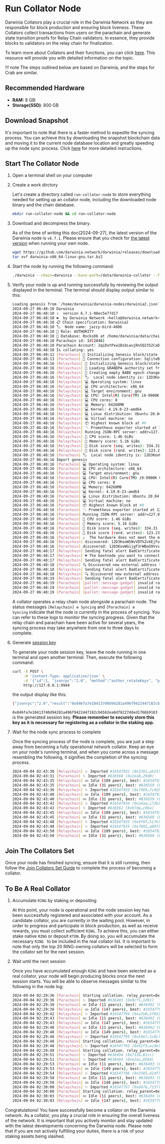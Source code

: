 # Run Collator Node

Darwinia Collators play a crucial role in the Darwinia Network as they are responsible for block production and ensuring block liveness. These Collators collect transactions from users on the parachain and generate state transition proofs for Relay Chain validators. In essence, they provide blocks to validators on the relay chain for finalization.

To learn more about Collators and their functions, you can click [here](https://wiki.polkadot.network/docs/learn-collator). This resource will provide you with detailed information on the topic.

!!! note
    The steps outlined below are based on Darwinia, and the steps for Crab are similar.

## Recommended Hardware

- **RAM:**  8 GB:
- **Storage(SSD)**: 800 GB

## Download Snapshot

It's important to note that there is a faster method to expedite the syncing process. You can achieve this by downloading the snapshot blockchain data and moving it to the current node database location and greatly speeding up the node sync process. Click [here](./snapshot.md) for more detailed instructions.

## Start The Collator Node

1. Open a terminal shell on your computer
2. Create a work dirctory
    
    Let's create a directory called `run-collator-node` to store everything needed for setting up an collator node, including the downloaded node binary and the chain database.
    
    ```bash
    mkdir run-collator-node && cd run-collator-node
    ```
    
3. Download and decompress the binary.
    
    As of the time of writing this doc(2024-09-27), the latest version of the Darwinia node is `v6.7.1`. Please ensure that you check for [the latest version](https://github.com/darwinia-network/darwinia/releases) when running your own node. 
    
    ```bash
    wget https://github.com/darwinia-network/darwinia/releases/download/v6.7.1/darwinia-x86_64-linux-gnu.tar.bz2
    tar xvf darwinia-x86_64-linux-gnu.tar.bz2
    ```
    
4. Start the node by running the following command:
    
    ```bash
    ./darwinia --chain=darwinia --base-path=/data/darwinia-collator --frontier-backend-type=sql --collator
    ```
    
5. Verify your node is up and running successfully by reviewing the output displayed in the terminal. The terminal should display output similar to this:
    
    ```bash
    Loading genesis from `/home/darwinia/darwinia-nodes/darwinia2.json`
    2024-09-27 06:48:10 Darwinia
    2024-09-27 06:48:10 ✌️  version 6.7.1-08ec5e77d17
    2024-09-27 06:48:10 ❤️  by Darwinia Network <hello@darwinia.network>, 2018-2024
    2024-09-27 06:48:10 📋 Chain specification: Darwinia2
    2024-09-27 06:48:10 🏷  Node name: jazzy-bird-4606
    2024-09-27 06:48:10 👤 Role: AUTHORITY
    2024-09-27 06:48:10 💾 Database: RocksDb at /home/darwinia/data/chains/darwinia2/db/full
    2024-09-27 06:48:10 Parachain id: Id(2046)
    2024-09-27 06:48:10 Parachain Account: 2qiDxtPxw1BsbLwujRn5Q2352CaDPY8UMZi4iHBfPXo6FgHd
    2024-09-27 06:48:10 Is collating: yes
    2024-09-27 06:48:12 [Parachain] 🔨 Initializing Genesis block/state (state: 0xde42…7b71, header-hash: 0xf0b8…570e)
    2024-09-27 06:48:13 [Parachain] 📑 Connection configuration: SqliteBackendConfig { path: "/home/darwinia/data/chains/darwinia2/sql/frontier.db3", create_if_missing: true, thread_count: 4, cache_size: 209715200 }
    2024-09-27 06:48:16 [Relaychain] 🔨 Initializing Genesis block/state (state: 0x29d0…4e17, header-hash: 0x91b1…90c3)
    2024-09-27 06:48:16 [Relaychain] 👴 Loading GRANDPA authority set from genesis on what appears to be first startup.
    2024-09-27 06:48:16 [Relaychain] 👶 Creating empty BABE epoch changes on what appears to be first startup.
    2024-09-27 06:48:16 [Relaychain] 🏷  Local node identity is: 12D3KooWGijgF3rWBaG9VvsaKMWBrFKyhwU5ysgxhAdTxassM82Z
    2024-09-27 06:48:16 [Relaychain] 💻 Operating system: linux
    2024-09-27 06:48:16 [Relaychain] 💻 CPU architecture: x86_64
    2024-09-27 06:48:16 [Relaychain] 💻 Target environment: gnu
    2024-09-27 06:48:16 [Relaychain] 💻 CPU: Intel(R) Core(TM) i9-9900K CPU @ 3.60GHz
    2024-09-27 06:48:16 [Relaychain] 💻 CPU cores: 8
    2024-09-27 06:48:16 [Relaychain] 💻 Memory: 64268MB
    2024-09-27 06:48:16 [Relaychain] 💻 Kernel: 4.19.0-23-amd64
    2024-09-27 06:48:16 [Relaychain] 💻 Linux distribution: Ubuntu 20.04.6 LTS
    2024-09-27 06:48:16 [Relaychain] 💻 Virtual machine: no
    2024-09-27 06:48:16 [Relaychain] 📦 Highest known block at #0
    2024-09-27 06:48:16 [Relaychain] 〽️ Prometheus exporter started at 127.0.0.1:9616
    2024-09-27 06:48:16 [Relaychain] Running JSON-RPC server: addr=127.0.0.1:9945, allowed origins=["http://localhost:*", "http://127.0.0.1:*", "https://localhost:*", "https://127.0.0.1:*", "https://polkadot.js.org"]
    2024-09-27 06:48:16 [Relaychain] 🏁 CPU score: 1.46 GiBs
    2024-09-27 06:48:16 [Relaychain] 🏁 Memory score: 5.16 GiBs
    2024-09-27 06:48:16 [Relaychain] 🏁 Disk score (seq. writes): 334.31 MiBs
    2024-09-27 06:48:16 [Relaychain] 🏁 Disk score (rand. writes): 123.23 MiBs
    2024-09-27 06:48:16 [Parachain] 🏷  Local node identity is: 12D3KooWSNvVDTkZvkEjFosA8d79VysvQ4BW653zD3dy5aVbqmzm
    2024-09-27 06:48:16 Import genesis
    2024-09-27 06:48:16 [Parachain] 💻 Operating system: linux
    2024-09-27 06:48:16 [Parachain] 💻 CPU architecture: x86_64
    2024-09-27 06:48:16 [Parachain] 💻 Target environment: gnu
    2024-09-27 06:48:16 [Parachain] 💻 CPU: Intel(R) Core(TM) i9-9900K CPU @ 3.60GHz
    2024-09-27 06:48:16 [Parachain] 💻 CPU cores: 8
    2024-09-27 06:48:16 [Parachain] 💻 Memory: 64268MB
    2024-09-27 06:48:16 [Parachain] 💻 Kernel: 4.19.0-23-amd64
    2024-09-27 06:48:16 [Parachain] 💻 Linux distribution: Ubuntu 20.04.6 LTS
    2024-09-27 06:48:16 [Parachain] 💻 Virtual machine: no
    2024-09-27 06:48:16 [Parachain] 📦 Highest known block at #0
    2024-09-27 06:48:16 [Parachain] 〽️ Prometheus exporter started at 127.0.0.1:9615
    2024-09-27 06:48:16 [Parachain] Running JSON-RPC server: addr=127.0.0.1:9944, allowed origins=["http://localhost:*", "http://127.0.0.1:*", "https://localhost:*", "https://127.0.0.1:*", "https://polkadot.js.org"]
    2024-09-27 06:48:16 [Parachain] 🏁 CPU score: 1.46 GiBs
    2024-09-27 06:48:16 [Parachain] 🏁 Memory score: 5.16 GiBs
    2024-09-27 06:48:16 [Parachain] 🏁 Disk score (seq. writes): 334.31 MiBs
    2024-09-27 06:48:16 [Parachain] 🏁 Disk score (rand. writes): 123.23 MiBs
    2024-09-27 06:48:16 [Parachain] ⚠️  The hardware does not meet the minimal requirements Failed checks: Copy(expected: 11.49 GiBs, found: 5.16 GiBs), Seq Write(expected: 950.00 MiBs, found: 334.31 MiBs), Rnd Write(expected: 420.00 MiBs, found: 123.23 MiBs),  for role 'Authority'.
    2024-09-27 06:48:16 [Relaychain] discovered: 12D3KooWSNvVDTkZvkEjFosA8d79VysvQ4BW653zD3dy5aVbqmzm /ip4/172.17.0.2/tcp/30333
    2024-09-27 06:48:16 [Parachain] discovered: 12D3KooWGijgF3rWBaG9VvsaKMWBrFKyhwU5ysgxhAdTxassM82Z /ip4/172.17.0.2/tcp/30334/ws
    2024-09-27 06:48:17 [Relaychain] Sending fatal alert BadCertificate
    2024-09-27 06:48:17 [Relaychain] 💔 The bootnode you want to connect to at `/dns/dot14.rotko.net/tcp/33214/p2p/12D3KooWPyEvPEXghnMC67Gff6PuZiSvfx3fmziKiPZcGStZ5xff` provided a different peer ID `12D3KooWPc7jNXa7zbsRzF5rdq3QEqhwJLdnXcgG3PR74z99PAka` than the one you expect `12D3KooWPyEvPEXghnMC67Gff6PuZiSvfx3fmziKiPZcGStZ5xff`.
    2024-09-27 06:48:17 [Relaychain] Sending fatal alert BadCertificate
    2024-09-27 06:48:18 [Parachain] 🔍 Discovered new external address for our node: /ip4/220.246.94.186/tcp/30333/p2p/12D3KooWSNvVDTkZvkEjFosA8d79VysvQ4BW653zD3dy5aVbqmzm
    2024-09-27 06:48:18 [Relaychain] Sending fatal alert BadCertificate
    2024-09-27 06:48:18 [Relaychain] 🔍 Discovered new external address for our node: /ip4/220.246.94.186/tcp/30334/ws/p2p/12D3KooWGijgF3rWBaG9VvsaKMWBrFKyhwU5ysgxhAdTxassM82Z
    2024-09-27 06:48:19 [Relaychain] Sending fatal alert BadCertificate
    2024-09-27 06:48:19 [Parachain] [pallet::message-gadget] invalid raw message root: [], return.
    2024-09-27 06:48:19 [Parachain] [pallet::message-gadget] invalid raw message root: [], return.
    2024-09-27 06:48:19 [Parachain] [pallet::message-gadget] invalid raw message root: [], return.
    ```
    
    A collator operates a relay chain node alongside a parachain node. The status messages `[Relaychain] ⚙️ Syncing` and `[Parachain] ⚙️ Syncing` indicate that the node is currently in the process of syncing. You can refer to these logs to monitor the syncing progress. Given that the relay chain and parachain have been active for several years, the syncing process may take anywhere from one to three days to complete.
    
6. Generate [session key](https://www.notion.so/Glossary-8967fc4aa6a046a69b525dff7bf70a50?pvs=21)
    
    To generate your node session key, leave the node running in one terminal and open another terminal. Then, execute the following command:
    
    ```bash
    curl -X POST \
         -H 'Content-Type: application/json' \
         -d '{"id":1, "jsonrpc":"2.0", "method":"author_rotateKeys", "params":[]}' \
         http://127.0.0.1:9944
    ```
    
    the output display like this:
    
    ```bash
    {"jsonrpc":"2.0","result":"0x846fa7e10413740d94281a496f9422447182cb6562ea8df8227dded1766b9163","id":1}
    ```
    
    `0x846fa7e10413740d94281a496f9422447182cb6562ea8df8227dded1766b9163` is the generated session key. **Please remember to securely store this key as it is necessary for registering as a collator in the staking app.**
    
7. Wait for the node sync process to complete
    
    Once the syncing process of the node is complete, you are just a step away from becoming a fully operational network collator. Keep an eye on your node's running terminal, and when you come across a message resembling the following, it signifies the completion of the syncing process.
    
    ```bash
    2024-09-04 02:43:30 [Relaychain] ✨ Imported #16547932 (0x3391…ab15)
    2024-09-04 02:43:31 [Parachain] ✨ Imported #636560 (0x2ea0…29d0)
    2024-09-04 02:43:35 [Relaychain] 💤 Idle (109 peers), best: #16547932 (0x3391…ab15), finalized #16547930 (0x7b6b…4c5d), ⬇ 326.8kiB/s ⬆ 203.2kiB/s
    2024-09-04 02:43:35 [Parachain] 💤 Idle (31 peers), best: #636559 (0x235e…ab71), finalized #636558 (0x03fc…a0f5), ⬇ 30.9kiB/s ⬆ 14.5kiB/s
    2024-09-04 02:43:36 [Relaychain] ✨ Imported #16547933 (0x7569…7c4d)
    2024-09-04 02:43:40 [Relaychain] 💤 Idle (109 peers), best: #16547933 (0x7569…7c4d), finalized #16547930 (0x7b6b…4c5d), ⬇ 305.1kiB/s ⬆ 272.8kiB/s
    2024-09-04 02:43:40 [Parachain] 💤 Idle (31 peers), best: #636559 (0x235e…ab71), finalized #636558 (0x03fc…a0f5), ⬇ 1.1kiB/s ⬆ 1.4kiB/s
    2024-09-04 02:43:42 [Relaychain] ✨ Imported #16547934 (0xa4aa…c72b)
    2024-09-04 02:43:43 [Parachain] ✨ Imported #636561 (0x97de…c0ba)
    2024-09-04 02:43:45 [Relaychain] 💤 Idle (109 peers), best: #16547934 (0xa4aa…c72b), finalized #16547931 (0x17bc…5121), ⬇ 364.1kiB/s ⬆ 296.6kiB/s
    2024-09-04 02:43:45 [Parachain] 💤 Idle (31 peers), best: #636560 (0x2ea0…29d0), finalized #636558 (0x03fc…a0f5), ⬇ 35.5kiB/s ⬆ 8.1kiB/s
    2024-09-04 02:43:48 [Relaychain] ✨ Imported #16547935 (0x9f0f…517e)
    2024-09-04 02:43:48 [Relaychain] ✨ Imported #16547935 (0x7892…a897)
    2024-09-04 02:43:50 [Relaychain] 💤 Idle (109 peers), best: #16547935 (0x9f0f…517e), finalized #16547932 (0x3391…ab15), ⬇ 466.0kiB/s ⬆ 301.9kiB/s
    2024-09-04 02:43:50 [Parachain] 💤 Idle (31 peers), best: #636560 (0x2ea0…29d0), finalized #636559 (0x235e…ab71), ⬇ 1.0kiB/s ⬆ 3.1kiB/s
    ```
    

## Join The Collators Set

Once your node has finished syncing, ensure that it is still running, then follow the [Join Collators Set Guide](https://ringdao.notion.site/How-to-become-a-collator-fffaad1d671e81c6b5f0ee4e97c29889) to complete the process of becoming a collator.

## To Be A Real Collator

1. Accumulate `RING` by staking or depositing
    
    At this point, your node is operational and the node session key has been successfully registered and associated with your account. As a candidate collator, you are currently in the waiting pool. However, in order to progress and participate in block production, as well as receive rewards, you must collect sufficient `RING`. To achieve this, you can either stake native `RING`  or deposit `KTON`. By doing so, you will accumulate the necessary `RING ` to be included in the real collator list. It is important to note that only the top 20 RING-owning collators will be selected to form the collator set for the next session.
    
2. Wait until the next session
    
    Once you have accumulated enough `RING` and have been selected as a real collator, your node will begin producing blocks once the next session starts. You will be able to observe messages similar to the following in the node log:
    
    ```bash
    2024-09-04 02:29:36 [Parachain] Starting collation. relay_parent=0x6e01f34762d42f007122a3e1ce6c4831dfd83ac5b6785d094ec526c573f332a6 at=0x0daa9a024b7c31241cdaffeebcc60ae778c24a005f42a6989092e7f63860161a
    2024-09-04 02:29:36 [Parachain] ✨ Imported #636493 (0x0cf1…1d91)
    2024-09-04 02:29:38 [Parachain] 💤 Idle (11 peers), best: #636492 (0x0daa…161a), finalized #636490 (0x4b44…310c), ⬇ 7.4kiB/s ⬆ 4.7kiB/s
    2024-09-04 02:29:38 [Relaychain] 💤 Idle (147 peers), best: #16547793 (0x6e01…32a6), finalized #16547790 (0x63fa…f203), ⬇ 335.0kiB/s ⬆ 404.6kiB/s
    2024-09-04 02:29:42 [Relaychain] ✨ Imported #16547794 (0xa7e0…5f03)
    2024-09-04 02:29:43 [Parachain] 💤 Idle (11 peers), best: #636492 (0x0daa…161a), finalized #636491 (0x78a0…5135), ⬇ 0.2kiB/s ⬆ 0.2kiB/s
    2024-09-04 02:29:43 [Relaychain] 💤 Idle (147 peers), best: #16547794 (0xa7e0…5f03), finalized #16547791 (0x865f…5f93), ⬇ 335.0kiB/s ⬆ 380.2kiB/s
    2024-09-04 02:29:48 [Parachain] 💤 Idle (11 peers), best: #636492 (0x0daa…161a), finalized #636491 (0x78a0…5135), ⬇ 74 B/s ⬆ 74 B/s
    2024-09-04 02:29:48 [Relaychain] 💤 Idle (149 peers), best: #16547794 (0xa7e0…5f03), finalized #16547792 (0x4fe7…12a4), ⬇ 364.7kiB/s ⬆ 417.2kiB/s
    2024-09-04 02:29:48 [Relaychain] ✨ Imported #16547795 (0x59e7…1c0c)
    2024-09-04 02:29:48 [Parachain] Starting collation. relay_parent=0x59e78ce166cfd86edbd65e827d4091bf571a7eff09dcb8ba054ad3f5eb8d1c0c at=0x0cf1b42f16e6411f624b15c48a9fd3666643cbba12ff9b4ea36aa4d18ceb1d91
    2024-09-04 02:29:48 [Relaychain] ✨ Imported #16547795 (0x62f3…ec4b)
    2024-09-04 02:29:48 [Parachain] Starting collation. relay_parent=0x62f3987004eafc258b4a62252c3f187e7cdd8dc896b760692a456721f743ec4b at=0x0cf1b42f16e6411f624b15c48a9fd3666643cbba12ff9b4ea36aa4d18ceb1d91
    2024-09-04 02:29:51 [Parachain] ✨ Imported #636494 (0x7318…81cc)
    2024-09-04 02:29:51 [Parachain] ✨ Imported #636494 (0xe2ac…8564)
    2024-09-04 02:29:53 [Parachain] 💤 Idle (11 peers), best: #636493 (0x0cf1…1d91), finalized #636491 (0x78a0…5135), ⬇ 24.0kiB/s ⬆ 3.9kiB/s
    2024-09-04 02:29:53 [Relaychain] 💤 Idle (149 peers), best: #16547795 (0x59e7…1c0c), finalized #16547792 (0x4fe7…12a4), ⬇ 372.0kiB/s ⬆ 422.2kiB/s
    2024-09-04 02:29:54 [Relaychain] ✨ Imported #16547796 (0x3385…41df)
    2024-09-04 02:29:58 [Parachain] 💤 Idle (11 peers), best: #636493 (0x0cf1…1d91), finalized #636492 (0x0daa…161a), ⬇ 0.1kiB/s ⬆ 0.3kiB/s
    2024-09-04 02:29:58 [Relaychain] 💤 Idle (148 peers), best: #16547796 (0x3385…41df), finalized #16547793 (0x6e01…32a6), ⬇ 193.2kiB/s ⬆ 345.7kiB/s
    2024-09-04 02:30:00 [Relaychain] ✨ Imported #16547797 (0x8476…715f)
    2024-09-04 02:30:00 [Parachain] Starting collation. relay_parent=0x84766f7ebf5ec140fd3add8052447f0c74f688a1fb0b71083498ff1853b4715f at=0xe2acefecc7a059cd833b8b3347fb076768f6587e37d58337ded0e9d376068564
    2024-09-04 02:30:03 [Parachain] 💤 Idle (11 peers), best: #636494 (0xe2ac…8564), finalized #636492 (0x0daa…161a), ⬇ 0.2kiB/s ⬆ 0.2kiB/s
    2024-09-04 02:30:03 [Relaychain] 💤 Idle (147 peers), best: #16547797 (0x8476…715f), finalized #16547794 (0xa7e0…5f03), ⬇ 257.7kiB/s ⬆ 464.5kiB/s
    ```
    

Congratulations! You have successfully become a collator on the Darwinia network. As a collator, you play a crucial role in ensuring the overall liveness of the network. It is important that you actively monitor and stay updated with the latest developments concerning the Darwinia node. Please note that if you are not actively fulfilling your duties, there is a risk of your staking assets being slashed.
